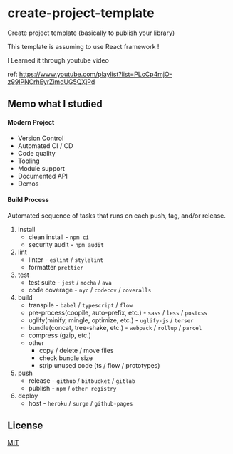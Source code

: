 # create-project-template

Create project template (basically to publish your library)

This template is assuming to use React framework !

I Learned it through youtube video

ref: https://www.youtube.com/playlist?list=PLcCp4mjO-z99IPNCrhEyrZimdUG5QXjPd

## Memo what I studied

#### Modern Project

- Version Control
- Automated CI / CD
- Code quality
- Tooling
- Module support
- Documented API
- Demos

#### Build Process

Automated sequence of tasks that runs on each push, tag, and/or release.

1. install
   - clean install - ```npm ci```
   - security audit - ```npm audit```
2. lint
   - linter - ```eslint``` / ```stylelint```
   - formatter ```prettier```
3. test
   - test suite - ```jest``` / ```mocha``` / ```ava```
   - code coverage - ```nyc``` / ```codecov``` / ```coveralls```
4. build
   - transpile - ```babel``` / ```typescript``` / ```flow```
   - pre-process(coopile, auto-prefix, etc.) - ```sass``` / ```less``` / ```postcss```
   - uglify(minify, mingle, optimize, etc.) - ```uglify-js``` / ```terser```
   - bundle(concat, tree-shake, etc.) - ```webpack``` / ```rollup``` / ```parcel```
   - compress (gzip, etc.)
   - other
     - copy / delete / move files
     - check bundle size
     - strip unused code (ts / flow / prototypes)
5. push
   - release - ```github``` / ```bitbucket``` / ```gitlab```
   - publish - ```npm``` / ```other registry```
6. deploy
   - host - ```heroku``` / ```surge``` / ```github-pages```

## License
[MIT](https://choosealicense.com/licenses/mit/)
